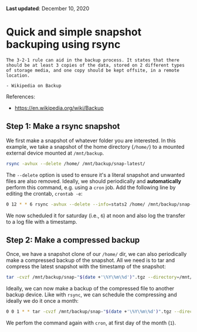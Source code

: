 **Last updated**: December 10, 2020

# Quick and simple snapshot backuping using rsync

    The 3-2-1 rule can aid in the backup process. It states that there should be at least 3 copies of the data, stored on 2 different types of storage media, and one copy should be kept offsite, in a remote location.

    - Wikipedia on Backup

References:

- https://en.wikipedia.org/wiki/Backup


## Step 1: Make a rsync snapshot

We first make a snapshot of whatever folder you are interested. In this example, we take a snapshot of the home directory (`/home/`) to a mounted external device mounted at `/mnt/backup`.

```bash
rsync -avhux --delete /home/ /mnt/backup/snap-latest/
```

The `--delete` option is used to ensure it's a literal snapshot and unwanted files are also removed. Ideally, we should periodically and **automatically** perform this command, e.g. using a `cron` job. Add the following line by editing the crontab, `crontab -e`:

```bash
0 12 * * 6 rsync -avhux --delete --info=stats2 /home/ /mnt/backup/snap-latest/ >/mnt/backup/logs/snap-"$(date +'\%Y\%m\%d')".log 2>&1
```

We now scheduled it for saturday (i.e., `6`) at noon and also log the transfer to a log file with a timestamp.

## Step 2: Make a compressed backup

Once, we have a snapshot clone of our `/home/` dir, we can also periodically make a compressed backup of the snapshot. All we need is to tar and compress the latest snapshot with the timestamp of the snapshot:

```bash
tar -cvzf /mnt/backup/snap-"$(date +'\%Y\%m\%d')".tgz --directory=/mnt/backup/snap-latest/ .
```

Ideally, we can now make a backup of the compressed file to another backup device. Like with `rsync`, we can schedule the compressing and ideally we do it once a month:

```bash
0 0 1 * * tar -cvzf /mnt/backup/snap-"$(date +'\%Y\%m\%d')".tgz --directory=/mnt/backup/snap-latest/ . >/mnt/backup/logs/tar-"$(date +'\%Y\%m\%d')".log 2>&1
```

We perfom the command again with `cron`, at first day of the month (`1`).
